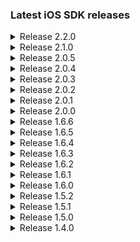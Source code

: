 ### Latest iOS SDK releases
<details><summary>Release 2.2.0</summary>
    <ul>
	<li>WebRTC video(bitcode support will follow in 2.2.1)</l>
    </ul>
</details>
<details><summary>Release 2.1.0</summary>
    <ul>
	<li>WebRTC beta support(face detection and bitcode support will follow in 2.2.1)</l>
    </ul>
</details>
<details><summary>Release 2.0.5</summary>
    <ul>
	<li>Xcode 10.2 support</l>
    </ul>
</details>
<details><summary>Release 2.0.4</summary>
    <ul>
	<li>Improving uploading conversions for devices on slow networks</l>
	<li>Fallback to device language if session is missing language</l>
	<li>Minor UI changes</l>
    </ul>
</details>
<details><summary>Release 2.0.3</summary>
    <ul>
	<li>Restores Xcode debugging support</l>
	<li>Bugfixes</l>
    </ul>
</details>
<details><summary>Release 2.0.2</summary>
    <ul>
	<li>Navigation bar appearance issues fixed</l>
    </ul>
</details>
<details><summary>Release 2.0.1</summary>
    <ul>
	<li>Restored support for i386 x86_64 architectures</l>
    </ul>
</details>
<details><summary>Release 2.0.0</summary>
    <ul>
	<li>New design</l>
	<li>Added country selection</l>
    	<li>Integration changes</li>
        <li>Reduced library size</li>
   	<li>Optimizations</li>
    </ul>
</details>

<details><summary>Release 1.6.6</summary>

​	<ul>
                <li>New languages added: Dutch, French, Italian</li>
	</ul>
</details>

<details><summary>Release 1.6.5</summary>
	<ul>
                <li>Removes video call functionality</li>
	</ul>
</details>

<details><summary>Release 1.6.4</summary>
	<ul>
                <li>New languages added: Chinese, Polish, Portuguese, Spanish, Vietnamese</li>
                <li>Translations updated for existing languages</li>
	</ul>
</details>

<details><summary>Release 1.6.3</summary>
	<ul>
		<li>Fixes storage wipe issue on cancel verification</li>
		<li>Updates Latvian and Russian translations</li>
	</ul>
</details>

<details><summary>Release 1.6.2</summary>
	<ul>
		<li>Fixes issue with method name collision</li>
	</ul>
</details>

<details><summary>Release 1.6.1</summary>
	<ul>
		<li>Minor design changes</li>
		<li>Fixes crash on upload</li>
	</ul>
</details>

<details><summary>Release 1.6.0</summary>
	<ul>
		<li>New language switcher design</li>
		<li>Updates to default colors in UI</li>
	</ul>
</details>

<details><summary>Release 1.5.2</summary>
	<ul>
		<li>Latvian translations updated</li>
	</ul>
</details>

<details><summary>Release 1.5.1</summary>
	<ul>
		<li>General bugfixes</li>
	</ul>
</details>

<details><summary>Release 1.5.0</summary>
	<ul>
		<li>New library wide toolbar with cancelation and language selection options</li>
		<li>Changed text values and removed unused resources</li>
		<li>Design improvements</li>
		<li>Camera stability improvements</li>
		<li>Refactoring and general bug fixes</li>
	</ul>
</details>

<details><summary>Release 1.4.0</summary>
	<ul>
		<li>Improved camera stability</li>
		<li>Improved logging</li>
        <li>Updated Latvian translations</li>
		<li>General bug fixes</li>
	</ul>
</details>

